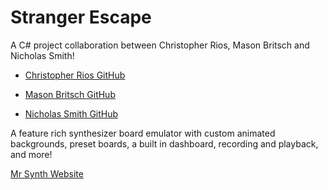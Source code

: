 # Stranger Escape

A C# project collaboration between Christopher Rios, Mason Britsch and Nicholas Smith!

- <a href="https://github.com/ChrisLeeRios">Christopher Rios GitHub</a>

- <a href="https://github.com/SampledGinger22">Mason Britsch GitHub</a>

- <a href="https://github.com/ExploreAdrift">Nicholas Smith GitHub</a>

A feature rich synthesizer board emulator with custom animated backgrounds, preset boards, a built in dashboard, recording and playback, and more!

<a href="httpS://mrsynth.azurewebsites.net">Mr Synth Website</a>
